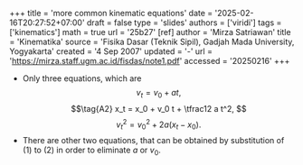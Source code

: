 +++
title = 'more common kinematic equations'
date = '2025-02-16T20:27:52+07:00'
draft = false
type = 'slides'
authors = ['viridi']
tags = ['kinematics']
math = true
url = '25b27'
[ref]
author = 'Mirza Satriawan'
title = 'Kinematika'
source = 'Fisika Dasar (Teknik Sipil), Gadjah Mada University, Yogyakarta'
created = '4 Sep 2007'
updated = '-'
url = 'https://mirza.staff.ugm.ac.id/fisdas/note1.pdf'
accessed = '20250216'
+++
<!--more-->

+ Only three equations, which are
$$\tag{A1}
v_t = v_0 + a t,
$$
$$\tag{A2}
x_t = x_0 + v_0 t + \tfrac12 a t^2,
$$
$$\tag{A3}
v_t^2 = v_0^2 + 2a(x_t - x_0).
$$
+ There are other two equations, that can be obtained by substitution of (1) to (2) in order to eliminate $a$ or $v_0$.
